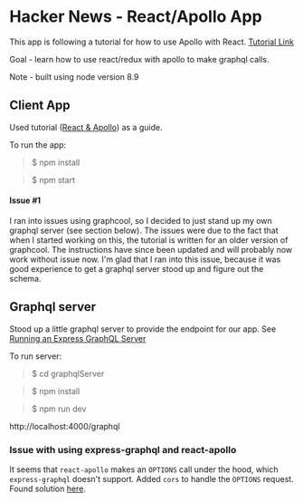 # Hacker News - React/Apollo App
This app is following a tutorial for how to use Apollo with React.
[Tutorial Link](https://www.howtographql.com/react-apollo/0-introduction/)

Goal - learn how to use react/redux with apollo to make graphql calls.

Note - built using node version 8.9

## Client App
Used tutorial ([React & Apollo](https://www.howtographql.com/react-apollo/0-introduction/)) as a guide.  

To run the app:
>$ npm install

>$ npm start

#### Issue #1
I ran into issues using graphcool, so I decided to just stand up my own graphql server (see section below).  The issues were due to the fact that when I started working on this, the tutorial is written for an older version of graphcool.  The instructions have since been updated and will probably now work without issue now.  I'm glad that I ran into this issue, because it was good experience to get a graphql server stood up and figure out the schema.

## Graphql server
Stood up a little graphql server to provide the endpoint for our app.  See [Running an Express GraphQL Server](http://graphql.org/graphql-js/running-an-express-graphql-server/)

To run server:
>$ cd graphqlServer

>$ npm install

>$ npm run dev

http://localhost:4000/graphql

### Issue with using express-graphql and react-apollo
It seems that `react-apollo` makes an `OPTIONS` call under the hood, which `express-graphql` doesn't support.  Added `cors` to handle the `OPTIONS` request.  Found solution [here](https://github.com/graphql/express-graphql/issues/14#issuecomment-219881556).